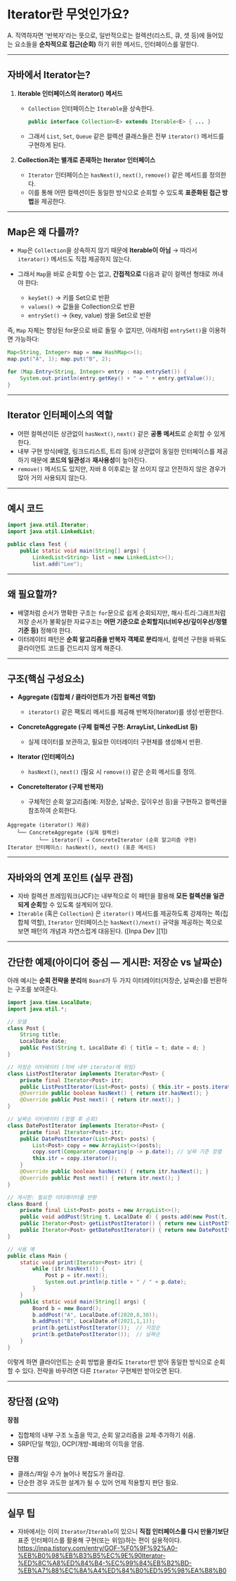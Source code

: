 # Iterator란 무엇인가요?

A. 직역하자면 '반복자'라는 뜻으로, 일반적으로는 컬렉션(리스트, 큐, 셋 등)에 들어있는 요소들을 **순차적으로 접근(순회)** 하기 위한 메서드, 인터페이스를 말한다.

---


## 자바에서 Iterator는?

1. **Iterable 인터페이스의 iterator() 메서드**

   * `Collection` 인터페이스는 `Iterable`을 상속한다.

     ```java
     public interface Collection<E> extends Iterable<E> { ... }
     ```
   * 그래서 `List`, `Set`, `Queue` 같은 컬렉션 클래스들은 전부 `iterator()` 메서드를 구현하게 된다.

2. **Collection과는 별개로 존재하는 Iterator 인터페이스**

   * `Iterator` 인터페이스는 `hasNext()`, `next()`, `remove()` 같은 메서드를 정의한다.
   * 이를 통해 어떤 컬렉션이든 동일한 방식으로 순회할 수 있도록 **표준화된 접근 방법**을 제공한다.

---

## Map은 왜 다를까?

* `Map`은 `Collection`을 상속하지 않기 때문에 **Iterable이 아님** → 따라서 `iterator()` 메서드도 직접 제공하지 않는다.
* 그래서 `Map`을 바로 순회할 수는 없고, **간접적으로** 다음과 같이 컬렉션 형태로 꺼내야 한다:

  * `keySet()` → 키를 Set으로 반환
  * `values()` → 값들을 Collection으로 반환
  * `entrySet()` → (key, value) 쌍을 Set으로 반환

즉, `Map` 자체는 향상된 for문으로 바로 돌릴 수 없지만,
아래처럼 `entrySet()`을 이용하면 가능하다:

```java
Map<String, Integer> map = new HashMap<>();
map.put("A", 1); map.put("B", 2);

for (Map.Entry<String, Integer> entry : map.entrySet()) {
    System.out.println(entry.getKey() + " = " + entry.getValue());
}
```

---

## Iterator 인터페이스의 역할

* 어떤 컬렉션이든 상관없이 `hasNext()`, `next()` 같은 **공통 메서드**로 순회할 수 있게 한다.
* 내부 구현 방식(배열, 링크드리스트, 트리 등)에 상관없이 동일한 인터페이스를 제공하기 때문에 **코드의 일관성**과 **재사용성**이 높아진다.
* `remove()` 메서드도 있지만, 자바 8 이후로는 잘 쓰이지 않고 안전하지 않은 경우가 많아 거의 사용되지 않는다.

---

## 예시 코드

```java
import java.util.Iterator;
import java.util.LinkedList;

public class Test {
    public static void main(String[] args) {
        LinkedList<String> list = new LinkedList<>();
        list.add("Lee"); 
```

---

## 왜 필요할까?

* 배열처럼 순서가 명확한 구조는 `for`문으로 쉽게 순회되지만, 해시·트리·그래프처럼 저장 순서가 불확실한 자료구조는 **어떤 기준으로 순회할지(너비우선/깊이우선/정렬기준 등)** 정해야 한다.
* 이터레이터 패턴은 **순회 알고리즘을 반복자 객체로 분리**해서, 컬렉션 구현을 바꿔도 클라이언트 코드를 건드리지 않게 해준다.

---

## 구조(핵심 구성요소)

* **Aggregate (집합체 / 클라이언트가 가진 컬렉션 역할)**

  * `iterator()` 같은 팩토리 메서드를 제공해 반복자(Iterator)를 생성·반환한다.
* **ConcreteAggregate (구체 컬렉션 구현: ArrayList, LinkedList 등)**

  * 실제 데이터를 보관하고, 필요한 이터레이터 구현체를 생성해서 반환.
* **Iterator (인터페이스)**

  * `hasNext()`, `next()` (필요 시 `remove()`) 같은 순회 메서드를 정의.
* **ConcreteIterator (구체 반복자)**

  * 구체적인 순회 알고리즘(예: 저장순, 날짜순, 깊이우선 등)을 구현하고 컬렉션을 참조하여 순회한다.

```
Aggregate (iterator() 제공)
   └── ConcreteAggregate (실제 컬렉션)
          └── iterator() → ConcreteIterator (순회 알고리즘 구현)
Iterator 인터페이스: hasNext(), next() (표준 메서드)
```

---

## 자바와의 연계 포인트 (실무 관점)

* 자바 컬렉션 프레임워크(JCF)는 내부적으로 이 패턴을 활용해 **모든 컬렉션을 일관되게 순회**할 수 있도록 설계되어 있다.
* `Iterable` (혹은 `Collection`) 은 `iterator()` 메서드를 제공하도록 강제하는 쪽(집합체 역할), `Iterator` 인터페이스는 `hasNext()/next()` 규약을 제공하는 쪽으로 보면 패턴의 개념과 자연스럽게 대응된다. ([Inpa Dev ‍][1])

---

## 간단한 예제(아이디어 중심 — 게시판: 저장순 vs 날짜순)

아래 예시는 **순회 전략을 분리**해 `Board`가 두 가지 이터레이터(저장순, 날짜순)를 반환하는 구조를 보여준다.

```java
import java.time.LocalDate;
import java.util.*;

// 모델
class Post {
    String title;
    LocalDate date;
    public Post(String t, LocalDate d) { title = t; date = d; }
}

// 저장순 이터레이터 (자바 내부 iterator에 위임)
class ListPostIterator implements Iterator<Post> {
    private final Iterator<Post> itr;
    public ListPostIterator(List<Post> posts) { this.itr = posts.iterator(); }
    @Override public boolean hasNext() { return itr.hasNext(); }
    @Override public Post next() { return itr.next(); }
}

// 날짜순 이터레이터 (정렬 후 순회)
class DatePostIterator implements Iterator<Post> {
    private final Iterator<Post> itr;
    public DatePostIterator(List<Post> posts) {
        List<Post> copy = new ArrayList<>(posts);
        copy.sort(Comparator.comparing(p -> p.date)); // 날짜 기준 정렬
        this.itr = copy.iterator();
    }
    @Override public boolean hasNext() { return itr.hasNext(); }
    @Override public Post next() { return itr.next(); }
}

// 게시판: 필요한 이터레이터를 반환
class Board {
    private final List<Post> posts = new ArrayList<>();
    public void addPost(String t, LocalDate d) { posts.add(new Post(t, d)); }
    public Iterator<Post> getListPostIterator() { return new ListPostIterator(posts); }
    public Iterator<Post> getDatePostIterator() { return new DatePostIterator(posts); }
}

// 사용 예
public class Main {
    static void print(Iterator<Post> itr) {
        while (itr.hasNext()) {
            Post p = itr.next();
            System.out.println(p.title + " / " + p.date);
        }
    }
    public static void main(String[] args) {
        Board b = new Board();
        b.addPost("A", LocalDate.of(2020,8,30));
        b.addPost("B", LocalDate.of(2021,1,1));
        print(b.getListPostIterator());  // 저장순
        print(b.getDatePostIterator());  // 날짜순
    }
}
```

이렇게 하면 클라이언트는 순회 방법을 몰라도 `Iterator`만 받아 동일한 방식으로 순회할 수 있다. 전략을 바꾸려면 다른 `Iterator` 구현체만 받아오면 된다.

---

## 장단점 (요약)

**장점**

* 집합체의 내부 구조 노출을 막고, 순회 알고리즘을 교체·추가하기 쉬움.
* SRP(단일 책임), OCP(개방-폐쇄)의 이득을 얻음.

**단점**

* 클래스/파일 수가 늘어나 복잡도가 올라감.
* 단순한 경우 과도한 설계가 될 수 있어 언제 적용할지 판단 필요.

---

## 실무 팁

* 자바에서는 이미 `Iterator`/`Iterable`이 있으니 **직접 인터페이스를 다시 만들기보단** 표준 인터페이스를 활용해 구현(또는 위임)하는 편이 실용적이다.
https://inpa.tistory.com/entry/GOF-%F0%9F%92%A0-%EB%B0%98%EB%B3%B5%EC%9E%90Iterator-%ED%8C%A8%ED%84%B4-%EC%99%84%EB%B2%BD-%EB%A7%88%EC%8A%A4%ED%84%B0%ED%95%98%EA%B8%B0

